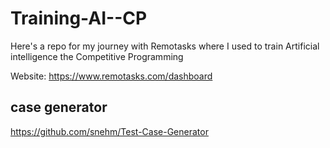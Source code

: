 # Training-AI--CP
 Here's a repo for my journey with Remotasks where I used to train Artificial intelligence the Competitive Programming

 Website: https://www.remotasks.com/dashboard

 ## case generator
 https://github.com/snehm/Test-Case-Generator </br>
 


